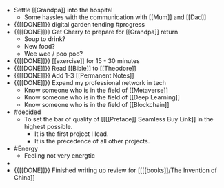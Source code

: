 - Settle [[Grandpa]] into the hospital
    - Some hassles with the communication with [[Mum]] and [[Dad]]
- {{[[DONE]]}}  digital garden tending #progress
- {{[[DONE]]}} Get Cherry to prepare for [[Grandpa]] return
    - Soup to drink?
    - New food?
    - Wee wee / poo poo?
- {{[[DONE]]}}  [[exercise]] for 15 - 30 minutes
- {{[[DONE]]}}  Read [[Bible]] to [[Theodore]]
- {{[[DONE]]}}  Add 1-3 [[Permanent Notes]]
- {{[[DONE]]}}  Expand my professional network in tech
    - Know someone who is in the field of [[Metaverse]]
    - Know someone who is in the field of [[Deep Learning]]
    - Know someone who is in the field of [[Blockchain]]
- #decided
    - To set the bar of quality of [[[[Preface]] Seamless Buy Link]] in the highest possible.
        - It is the first project I lead.
        - It is the precedence of all other projects.
- #Energy
    - Feeling not very energtic
- 
- {{[[DONE]]}}  Finished writing up review for [[[[books]]/The Invention of China]] 
